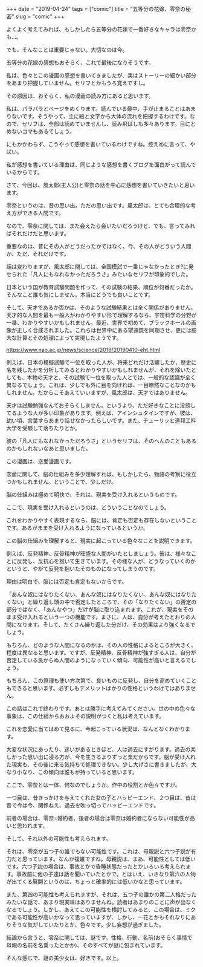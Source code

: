 +++
date = "2019-04-24"
tags = ["comic"]
title = "五等分の花嫁、零奈の秘密"
slug = "comic"
+++

よくよく考えてみれば、もしかしたら五等分の花嫁で一番好きなキャラは零奈かも…。

でも、そんなことは重要じゃない。大切なのは今。

五等分の花嫁の感想もおそらく、これで最後になりそうです。

私は、色々とこの漫画の感想を書いてきましたが、実はストーリーの細かい部分をあまり把握していません。セリフとかもうろ覚えですし。

その原因は、おそらく、私の漫画の読み方にあると思います。

私は、パラパラとページをめくります。読んでいる最中、手が止まることはあまりないです。そうやって、主に絵と文字から大体の流れを把握するわけです。なので、セリフは、全部は読めていませんし、読み飛ばしも多々あります。目にとめないコマもあるでしょう。

にもかかわらず、こうやって感想を書いているわけですね。控えめに言って、やばい。

私が感想を書いている理由は、同じような感想を書くブログを面白がって読んでいるからです。

さて、今回は、風太郎(主人公)と零奈の話を中心に感想を書いていきたいと思います。

零奈というのは、昔の思い出。ただの思い出です。風太郎は、とても合理的な考え方ができる人間です。

なので、零奈に関しては、また会えたら会いたいだろうけど、でも、言ってみればそれだけだと思います。

重要なのは、昔にその人がどうだったかではなく、今、その人がどういう人間か、ただ、それだけです。

話は変わりますが、風太郎に関しては、全国模試で一番じゃなかったとき?に発せられた「凡人にもなれなかっただろうさ」みたいなセリフが印象的でした。

日本という国が教育試験問題を作って、その試験の結果、順位が何番だったか。そんなこと誰も気にしません。本当にどうでも良いことです。

そして、天才であるか否かは、そのような試験結果とは全く関係がありません。天才的な人間を最も一般人がわかりやすい形で理解するなら、宇宙科学の分野が一番、わかりやすいかもしれません。最近、世界で初めて、ブラックホールの画像が正しく合成されました。これらは世界中にある望遠鏡を同期させ、更には膨大な計算とその処理によって実現したようです。

https://www.nao.ac.jp/news/science/2019/20190410-eht.html

例えば、日本の模擬試験で一位を取った人が、将来どれだけ活躍したか、歴史に名を残したかを分析してみるとわかりやすいかもしれませんが、それを除いたとしても、本物の天才と、その試験で一位を取った人とでは、一般的な認識が全く異なるでしょう。これは、少しでも外に目を向ければ、一目瞭然なことなのかもしれません。だからこそあえていいますが、風太郎は、天才ではありません。

天才は試験勉強なんておそらくしません。というより、ただ好きなことに没頭してるような人が多い印象があります。例えば、アインシュタインですが、彼は、幼い頃、言葉すらあまり話せなかったらしいです。また、チューリッヒ連邦工科大学を受験して落ちたりとか。

彼の「凡人にもなれなかっただろうさ」というセリフは、そのへんのこともあるのかもしれないなあと思いました。

この漫画は、恋愛漫画です。

恋愛に関して、脳の仕組みを多少理解すれば、もしかしたら、物語の考察に役立つかもしれません。ということで、少しだけ。

脳の仕組みは極めて明快で、それは、現実を受け入れるというものです。

ここで、現実を受け入れるというのは、どういうことなのでしょう。

これをわかりやすく表現するなら、脳には、肯定も否定も存在しないということです。あるがままを受け入れるようになっているというか。

この脳の仕組みを理解すると、現実に起こっている色々なことを説明できます。

例えば、反発精神、反骨精神が旺盛な人間がいたとしましょう。彼は、様々なことに反発し、反抗心を抱いて生きています。その様な人が、どうなっていくのかというと、やがて反発を抱いたそのものになってしまうのです。

理由は明白で、脳には否定も肯定もないからです。

「あんな奴にはなりたくない、あんな奴にはなりたくない、あんな奴にはなりたくない」と繰り返し頭の中で否定したところで、その「なりたくない」の否定の部分ではなく、「あんなやつ」だけが脳に取り込まれます。これが、現実をそのまま受け入れるという一つの機能です。まさに、人は、自分が考えたとおりの人間になります。そして、たくさん繰り返した分だけ、その効果はより強くなるでしょう。

もちろん、どのような人間になるのかは、その人の性格によるところが大きく、程度は異なると思います。ですが、反発精神、反骨精神が強すぎる人は、自分が否定している良からぬ人間のようになっていく傾向、可能性が高いと言えるでしょう。

もちろん、この原理も使い方次第で、良いものに反発し、自分を高めていくこともできると思います。必ずしもデメリットばかりの性格というわけではありません。

この話はこれで終わりです。あとは勝手に考えてみてください。世の中の色々な事象は、この仕組からおおよその説明がつくと私は考えています。

これを恋愛に当てはめて見るに、今起こっている状況は、なんとなくわかります。

大変な状況にあったり、迷いがあるときほど、人は過去にすがります。過去の楽しかった思い出に浸る方が、今を生きるよりずっと楽だからです。脳が受け入れた現実も、その後に来る気持ちで処理できない。少し大げさに書きましたが、大なり小なり、この傾向は誰もが持っていると思います。

ここで、零奈とは一体、何なのでしょうか。作中の役割とか色々ですが。

一つ目は、昔きっかけを与えてくれた女の子とハッピーエンド、２つ目は、昔は昔で今は今、関係ねえ、過去を吹っ切ってハッピーエンドです。

前者の場合は、零奈=婚約者、後者の場合は零奈は婚約者にならない可能性が高いと思われます。

そして、それ以外の可能性も考えられます。

それは、零奈が五つ子の誰でもない可能性です。これは、母親説と六つ子説が有力だと思っています。なんか複雑ですね。母親説は、まあ、可能性としては低いです。六つ子説の場合は、事故とかで昏睡状態だったとかいろいろ考えられます。事故前に他の子達は話を聞いていたとかで。とはいえ、いきなり第六の人物が出てくる展開というのは、ちょっと確率的には低いかなと思っています。

また、第四の可能性も考えられますが、それは、五つ子の誰かの第二人格だったみたいな話で、あまり現実味はありませんね。読者はあまりのことに声が出なくなるでしょう。しかし、あえてこの可能性を検討してみると、この場合は、ミクである可能性が高いかなって思っていますが、しかし、一花とかもそれなりにありそうな気がしていたりとか、色々です。少し妄想が過ぎました。

結論から言うと、零奈に関しては、謎です。性格、行動、名前(おそらく事情で母親の名前を名乗ったとかか)、そのすべてが謎に包まれています。

そんな感じで、謎の美少女は、好きです。以上。


